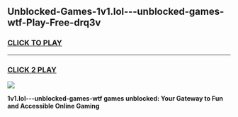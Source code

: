 
## Unblocked-Games-1v1.lol---unblocked-games-wtf-Play-Free-drq3v
<h3>
<a href="https://premium76.site?title=1v1.lol---unblocked-games-wtf&ref=20A">CLICK TO PLAY</a></h3>
<hr>

<h3>
<a href="https://premium76.site?title=1v1.lol---unblocked-games-wtf&ref=20A">CLICK 2 PLAY</a>
  
</h3>

<a href="https://premium76.site?title=1v1.lol---unblocked-games-wtf&ref=20A"><img src="https://clearcache.store/games.png"></a>


**1v1.lol---unblocked-games-wtf games unblocked: Your Gateway to Fun and Accessible Online Gaming**
